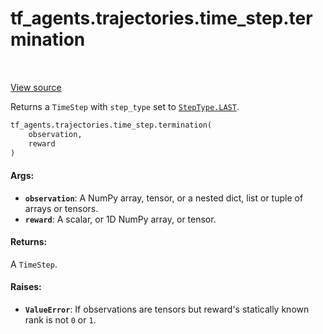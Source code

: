 <div itemscope itemtype="http://developers.google.com/ReferenceObject">
<meta itemprop="name" content="tf_agents.trajectories.time_step.termination" />
<meta itemprop="path" content="Stable" />
</div>

# tf_agents.trajectories.time_step.termination

<table class="tfo-notebook-buttons tfo-api" align="left">
</table>

<a target="_blank" href="https://github.com/tensorflow/agents/tree/master/tf_agents/trajectories/time_step.py">View
source</a>

Returns a `TimeStep` with `step_type` set to
<a href="../../../tf_agents/trajectories/time_step/StepType.md#LAST"><code>StepType.LAST</code></a>.

``` python
tf_agents.trajectories.time_step.termination(
    observation,
    reward
)
```

<!-- Placeholder for "Used in" -->

#### Args:

*   <b>`observation`</b>: A NumPy array, tensor, or a nested dict, list or tuple
    of arrays or tensors.
*   <b>`reward`</b>: A scalar, or 1D NumPy array, or tensor.

#### Returns:

A `TimeStep`.

#### Raises:

*   <b>`ValueError`</b>: If observations are tensors but reward's statically
    known rank is not `0` or `1`.
